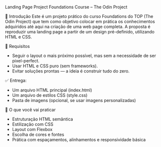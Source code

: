 Landing Page Project
Foundations Course – The Odin Project

📘 Introdução
Este é um projeto prático do curso Foundations do TOP (The Odin Project) que tem como objetivo colocar em prática os conhecimentos adquiridos até aqui na criação de uma web page completa. A proposta é reproduzir uma landing page a partir de um design pré-definido, utilizando HTML e CSS.

📝 Requisitos
- Seguir o layout o mais próximo possível, mas sem a necessidade de ser pixel-perfect.
- Usar HTML e CSS puro (sem frameworks).
- Evitar soluções prontas — a ideia é construir tudo do zero.

✅ Entrega:
- Um arquivo HTML principal (index.html)
- Um arquivo de estilos CSS (style.css)
- Pasta de imagens (opcional, se usar imagens personalizadas)

🧠 O que você vai praticar
- Estruturação HTML semântica
- Estilização com CSS
- Layout com Flexbox
- Escolha de cores e fontes
- Prática com espaçamentos, alinhamentos e responsividade básica